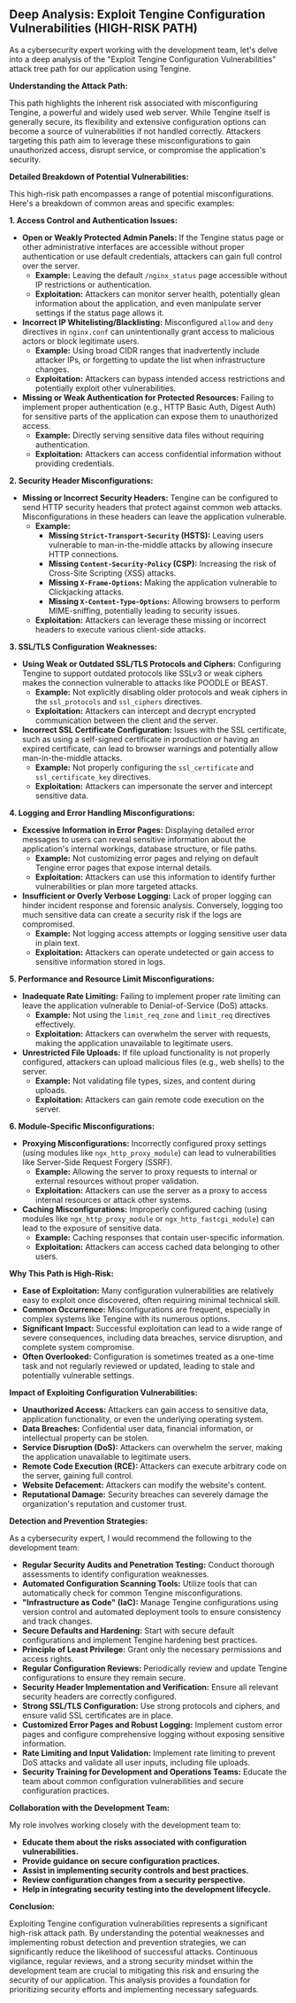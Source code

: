 ## Deep Analysis: Exploit Tengine Configuration Vulnerabilities (HIGH-RISK PATH)

As a cybersecurity expert working with the development team, let's delve into a deep analysis of the "Exploit Tengine Configuration Vulnerabilities" attack tree path for our application using Tengine.

**Understanding the Attack Path:**

This path highlights the inherent risk associated with misconfiguring Tengine, a powerful and widely used web server. While Tengine itself is generally secure, its flexibility and extensive configuration options can become a source of vulnerabilities if not handled correctly. Attackers targeting this path aim to leverage these misconfigurations to gain unauthorized access, disrupt service, or compromise the application's security.

**Detailed Breakdown of Potential Vulnerabilities:**

This high-risk path encompasses a range of potential misconfigurations. Here's a breakdown of common areas and specific examples:

**1. Access Control and Authentication Issues:**

* **Open or Weakly Protected Admin Panels:**  If the Tengine status page or other administrative interfaces are accessible without proper authentication or use default credentials, attackers can gain full control over the server.
    * **Example:**  Leaving the default `/nginx_status` page accessible without IP restrictions or authentication.
    * **Exploitation:** Attackers can monitor server health, potentially glean information about the application, and even manipulate server settings if the status page allows it.
* **Incorrect IP Whitelisting/Blacklisting:**  Misconfigured `allow` and `deny` directives in `nginx.conf` can unintentionally grant access to malicious actors or block legitimate users.
    * **Example:**  Using broad CIDR ranges that inadvertently include attacker IPs, or forgetting to update the list when infrastructure changes.
    * **Exploitation:** Attackers can bypass intended access restrictions and potentially exploit other vulnerabilities.
* **Missing or Weak Authentication for Protected Resources:**  Failing to implement proper authentication (e.g., HTTP Basic Auth, Digest Auth) for sensitive parts of the application can expose them to unauthorized access.
    * **Example:**  Directly serving sensitive data files without requiring authentication.
    * **Exploitation:** Attackers can access confidential information without providing credentials.

**2. Security Header Misconfigurations:**

* **Missing or Incorrect Security Headers:**  Tengine can be configured to send HTTP security headers that protect against common web attacks. Misconfigurations in these headers can leave the application vulnerable.
    * **Example:**
        * **Missing `Strict-Transport-Security` (HSTS):**  Leaving users vulnerable to man-in-the-middle attacks by allowing insecure HTTP connections.
        * **Missing `Content-Security-Policy` (CSP):**  Increasing the risk of Cross-Site Scripting (XSS) attacks.
        * **Missing `X-Frame-Options`:**  Making the application vulnerable to Clickjacking attacks.
        * **Missing `X-Content-Type-Options`:**  Allowing browsers to perform MIME-sniffing, potentially leading to security issues.
    * **Exploitation:** Attackers can leverage these missing or incorrect headers to execute various client-side attacks.

**3. SSL/TLS Configuration Weaknesses:**

* **Using Weak or Outdated SSL/TLS Protocols and Ciphers:**  Configuring Tengine to support outdated protocols like SSLv3 or weak ciphers makes the connection vulnerable to attacks like POODLE or BEAST.
    * **Example:**  Not explicitly disabling older protocols and weak ciphers in the `ssl_protocols` and `ssl_ciphers` directives.
    * **Exploitation:** Attackers can intercept and decrypt encrypted communication between the client and the server.
* **Incorrect SSL Certificate Configuration:**  Issues with the SSL certificate, such as using a self-signed certificate in production or having an expired certificate, can lead to browser warnings and potentially allow man-in-the-middle attacks.
    * **Example:**  Not properly configuring the `ssl_certificate` and `ssl_certificate_key` directives.
    * **Exploitation:** Attackers can impersonate the server and intercept sensitive data.

**4. Logging and Error Handling Misconfigurations:**

* **Excessive Information in Error Pages:**  Displaying detailed error messages to users can reveal sensitive information about the application's internal workings, database structure, or file paths.
    * **Example:**  Not customizing error pages and relying on default Tengine error pages that expose internal details.
    * **Exploitation:** Attackers can use this information to identify further vulnerabilities or plan more targeted attacks.
* **Insufficient or Overly Verbose Logging:**  Lack of proper logging can hinder incident response and forensic analysis. Conversely, logging too much sensitive data can create a security risk if the logs are compromised.
    * **Example:**  Not logging access attempts or logging sensitive user data in plain text.
    * **Exploitation:** Attackers can operate undetected or gain access to sensitive information stored in logs.

**5. Performance and Resource Limit Misconfigurations:**

* **Inadequate Rate Limiting:**  Failing to implement proper rate limiting can leave the application vulnerable to Denial-of-Service (DoS) attacks.
    * **Example:**  Not using the `limit_req_zone` and `limit_req` directives effectively.
    * **Exploitation:** Attackers can overwhelm the server with requests, making the application unavailable to legitimate users.
* **Unrestricted File Uploads:**  If file upload functionality is not properly configured, attackers can upload malicious files (e.g., web shells) to the server.
    * **Example:**  Not validating file types, sizes, and content during uploads.
    * **Exploitation:** Attackers can gain remote code execution on the server.

**6. Module-Specific Misconfigurations:**

* **Proxying Misconfigurations:**  Incorrectly configured proxy settings (using modules like `ngx_http_proxy_module`) can lead to vulnerabilities like Server-Side Request Forgery (SSRF).
    * **Example:**  Allowing the server to proxy requests to internal or external resources without proper validation.
    * **Exploitation:** Attackers can use the server as a proxy to access internal resources or attack other systems.
* **Caching Misconfigurations:**  Improperly configured caching (using modules like `ngx_http_proxy_module` or `ngx_http_fastcgi_module`) can lead to the exposure of sensitive data.
    * **Example:**  Caching responses that contain user-specific information.
    * **Exploitation:** Attackers can access cached data belonging to other users.

**Why This Path is High-Risk:**

* **Ease of Exploitation:** Many configuration vulnerabilities are relatively easy to exploit once discovered, often requiring minimal technical skill.
* **Common Occurrence:** Misconfigurations are frequent, especially in complex systems like Tengine with its numerous options.
* **Significant Impact:** Successful exploitation can lead to a wide range of severe consequences, including data breaches, service disruption, and complete system compromise.
* **Often Overlooked:** Configuration is sometimes treated as a one-time task and not regularly reviewed or updated, leading to stale and potentially vulnerable settings.

**Impact of Exploiting Configuration Vulnerabilities:**

* **Unauthorized Access:** Attackers can gain access to sensitive data, application functionality, or even the underlying operating system.
* **Data Breaches:** Confidential user data, financial information, or intellectual property can be stolen.
* **Service Disruption (DoS):** Attackers can overwhelm the server, making the application unavailable to legitimate users.
* **Remote Code Execution (RCE):** Attackers can execute arbitrary code on the server, gaining full control.
* **Website Defacement:** Attackers can modify the website's content.
* **Reputational Damage:** Security breaches can severely damage the organization's reputation and customer trust.

**Detection and Prevention Strategies:**

As a cybersecurity expert, I would recommend the following to the development team:

* **Regular Security Audits and Penetration Testing:**  Conduct thorough assessments to identify configuration weaknesses.
* **Automated Configuration Scanning Tools:** Utilize tools that can automatically check for common Tengine misconfigurations.
* **"Infrastructure as Code" (IaC):**  Manage Tengine configurations using version control and automated deployment tools to ensure consistency and track changes.
* **Secure Defaults and Hardening:**  Start with secure default configurations and implement Tengine hardening best practices.
* **Principle of Least Privilege:**  Grant only the necessary permissions and access rights.
* **Regular Configuration Reviews:**  Periodically review and update Tengine configurations to ensure they remain secure.
* **Security Header Implementation and Verification:**  Ensure all relevant security headers are correctly configured.
* **Strong SSL/TLS Configuration:**  Use strong protocols and ciphers, and ensure valid SSL certificates are in place.
* **Customized Error Pages and Robust Logging:**  Implement custom error pages and configure comprehensive logging without exposing sensitive information.
* **Rate Limiting and Input Validation:**  Implement rate limiting to prevent DoS attacks and validate all user inputs, including file uploads.
* **Security Training for Development and Operations Teams:**  Educate the team about common configuration vulnerabilities and secure configuration practices.

**Collaboration with the Development Team:**

My role involves working closely with the development team to:

* **Educate them about the risks associated with configuration vulnerabilities.**
* **Provide guidance on secure configuration practices.**
* **Assist in implementing security controls and best practices.**
* **Review configuration changes from a security perspective.**
* **Help in integrating security testing into the development lifecycle.**

**Conclusion:**

Exploiting Tengine configuration vulnerabilities represents a significant high-risk attack path. By understanding the potential weaknesses and implementing robust detection and prevention strategies, we can significantly reduce the likelihood of successful attacks. Continuous vigilance, regular reviews, and a strong security mindset within the development team are crucial to mitigating this risk and ensuring the security of our application. This analysis provides a foundation for prioritizing security efforts and implementing necessary safeguards.
